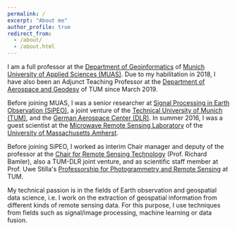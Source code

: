 ```yaml
---
permalink: /
excerpt: "About me"
author_profile: true
redirect_from: 
  - /about/
  - /about.html
---
```


I am a full professor at the [Department of Geoinformatics](https://www.geo.hm.edu/) of [Munich University of Applied Sciences (MUAS)](https://www.hm.edu/). Due to my habilitation in 2018, I have also been an Adjunct Teaching Professor at the [Department of Aerospace and Geodesy](https://www.lrg.tum.de) of TUM since March 2019.  

Before joining MUAS, I was a senior researcher at [Signal Processing in Earth Observation (SiPEO)](https://www.sipeo.lrg.tum.de/), a joint venture of the [Technical University of Munich (TUM)](https://www.tum.de/), and the [German Aerospace Center (DLR)](https://www.dlr.de). 
In summer 2016, I was a guest scientist at the [Microwave Remote Sensing Laboratory](https://mirsl.ecs.umass.edu/) of the [University of Massachusetts Amherst](https://www.umass.edu/).

Before joining SiPEO, I worked as interim Chair manager and deputy of the professor at the [Chair for Remote Sensing Technology](https://www.lmf.lrg.tum.de/) (Prof. Richard Bamler), also a TUM-DLR joint venture, and as scientific staff member at Prof. Uwe Stilla's [Professorship for Photogrammetry and Remote Sensing](https://www.pf.lrg.tum.de/) at TUM. 

My technical passion is in the fields of Earth observation and geospatial data science, i.e. I work on the extraction of geospatial information from different kinds of remote sensing data. For this purpose, I use techniques from fields such as signal/image processing, machine learning or data fusion.
